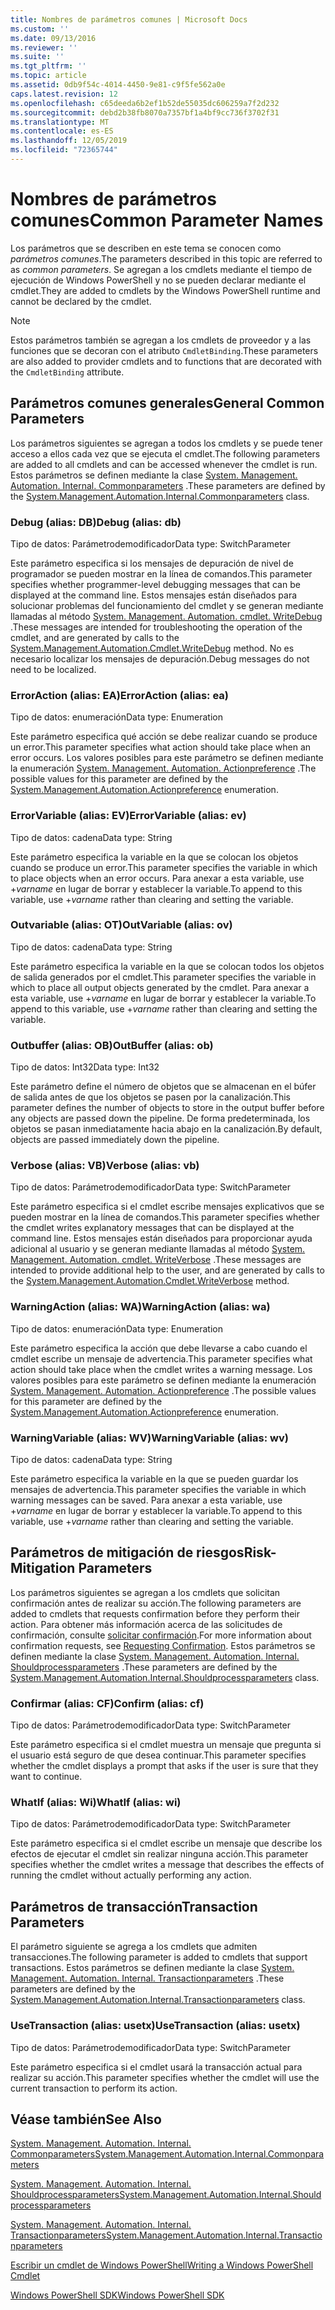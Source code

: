 ```yaml
---
title: Nombres de parámetros comunes | Microsoft Docs
ms.custom: ''
ms.date: 09/13/2016
ms.reviewer: ''
ms.suite: ''
ms.tgt_pltfrm: ''
ms.topic: article
ms.assetid: 0db9f54c-4014-4450-9e81-c9f5fe562a0e
caps.latest.revision: 12
ms.openlocfilehash: c65deeda6b2ef1b52de55035dc606259a7f2d232
ms.sourcegitcommit: debd2b38fb8070a7357bf1a4bf9cc736f3702f31
ms.translationtype: MT
ms.contentlocale: es-ES
ms.lasthandoff: 12/05/2019
ms.locfileid: "72365744"
---
```

# <a name="common-parameter-names"></a><span data-ttu-id="075c2-102">Nombres de parámetros comunes</span><span class="sxs-lookup"><span data-stu-id="075c2-102">Common Parameter Names</span></span>

<span data-ttu-id="075c2-103">Los parámetros que se describen en este tema se conocen como *parámetros comunes*.</span><span class="sxs-lookup"><span data-stu-id="075c2-103">The parameters described in this topic are referred to as *common parameters*.</span></span> <span data-ttu-id="075c2-104">Se agregan a los cmdlets mediante el tiempo de ejecución de Windows PowerShell y no se pueden declarar mediante el cmdlet.</span><span class="sxs-lookup"><span data-stu-id="075c2-104">They are added to cmdlets by the Windows PowerShell runtime and cannot be declared by the cmdlet.</span></span>

> [!NOTE]
> <span data-ttu-id="075c2-105">Estos parámetros también se agregan a los cmdlets de proveedor y a las funciones que se decoran con el atributo `CmdletBinding`.</span><span class="sxs-lookup"><span data-stu-id="075c2-105">These parameters are also added to provider cmdlets and to functions that are decorated with the `CmdletBinding` attribute.</span></span>

## <a name="general-common-parameters"></a><span data-ttu-id="075c2-106">Parámetros comunes generales</span><span class="sxs-lookup"><span data-stu-id="075c2-106">General Common Parameters</span></span>

<span data-ttu-id="075c2-107">Los parámetros siguientes se agregan a todos los cmdlets y se puede tener acceso a ellos cada vez que se ejecuta el cmdlet.</span><span class="sxs-lookup"><span data-stu-id="075c2-107">The following parameters are added to all cmdlets and can be accessed whenever the cmdlet is run.</span></span> <span data-ttu-id="075c2-108">Estos parámetros se definen mediante la clase [System. Management. Automation. Internal. Commonparameters](/dotnet/api/System.Management.Automation.Internal.CommonParameters) .</span><span class="sxs-lookup"><span data-stu-id="075c2-108">These parameters are defined by the [System.Management.Automation.Internal.Commonparameters](/dotnet/api/System.Management.Automation.Internal.CommonParameters) class.</span></span>

### <a name="debug-alias-db"></a><span data-ttu-id="075c2-109">Debug (alias: DB)</span><span class="sxs-lookup"><span data-stu-id="075c2-109">Debug (alias: db)</span></span>

<span data-ttu-id="075c2-110">Tipo de datos: Parámetrodemodificador</span><span class="sxs-lookup"><span data-stu-id="075c2-110">Data type: SwitchParameter</span></span>

<span data-ttu-id="075c2-111">Este parámetro especifica si los mensajes de depuración de nivel de programador se pueden mostrar en la línea de comandos.</span><span class="sxs-lookup"><span data-stu-id="075c2-111">This parameter specifies whether programmer-level debugging messages that can be displayed at the command line.</span></span> <span data-ttu-id="075c2-112">Estos mensajes están diseñados para solucionar problemas del funcionamiento del cmdlet y se generan mediante llamadas al método [System. Management. Automation. cmdlet. WriteDebug](/dotnet/api/System.Management.Automation.Cmdlet.WriteDebug) .</span><span class="sxs-lookup"><span data-stu-id="075c2-112">These messages are intended for troubleshooting the operation of the cmdlet, and are generated by calls to the [System.Management.Automation.Cmdlet.WriteDebug](/dotnet/api/System.Management.Automation.Cmdlet.WriteDebug) method.</span></span> <span data-ttu-id="075c2-113">No es necesario localizar los mensajes de depuración.</span><span class="sxs-lookup"><span data-stu-id="075c2-113">Debug messages do not need to be localized.</span></span>

### <a name="erroraction-alias-ea"></a><span data-ttu-id="075c2-114">ErrorAction (alias: EA)</span><span class="sxs-lookup"><span data-stu-id="075c2-114">ErrorAction (alias: ea)</span></span>

<span data-ttu-id="075c2-115">Tipo de datos: enumeración</span><span class="sxs-lookup"><span data-stu-id="075c2-115">Data type: Enumeration</span></span>

<span data-ttu-id="075c2-116">Este parámetro especifica qué acción se debe realizar cuando se produce un error.</span><span class="sxs-lookup"><span data-stu-id="075c2-116">This parameter specifies what action should take place when an error occurs.</span></span> <span data-ttu-id="075c2-117">Los valores posibles para este parámetro se definen mediante la enumeración [System. Management. Automation. Actionpreference](/dotnet/api/System.Management.Automation.ActionPreference) .</span><span class="sxs-lookup"><span data-stu-id="075c2-117">The possible values for this parameter are defined by the [System.Management.Automation.Actionpreference](/dotnet/api/System.Management.Automation.ActionPreference) enumeration.</span></span>

### <a name="errorvariable-alias-ev"></a><span data-ttu-id="075c2-118">ErrorVariable (alias: EV)</span><span class="sxs-lookup"><span data-stu-id="075c2-118">ErrorVariable (alias: ev)</span></span>

<span data-ttu-id="075c2-119">Tipo de datos: cadena</span><span class="sxs-lookup"><span data-stu-id="075c2-119">Data type: String</span></span>

<span data-ttu-id="075c2-120">Este parámetro especifica la variable en la que se colocan los objetos cuando se produce un error.</span><span class="sxs-lookup"><span data-stu-id="075c2-120">This parameter specifies the variable in which to place objects when an error occurs.</span></span> <span data-ttu-id="075c2-121">Para anexar a esta variable, use +*varname* en lugar de borrar y establecer la variable.</span><span class="sxs-lookup"><span data-stu-id="075c2-121">To append to this variable, use +*varname* rather than clearing and setting the variable.</span></span>

### <a name="outvariable-alias-ov"></a><span data-ttu-id="075c2-122">Outvariable (alias: OT)</span><span class="sxs-lookup"><span data-stu-id="075c2-122">OutVariable (alias: ov)</span></span>

<span data-ttu-id="075c2-123">Tipo de datos: cadena</span><span class="sxs-lookup"><span data-stu-id="075c2-123">Data type: String</span></span>

<span data-ttu-id="075c2-124">Este parámetro especifica la variable en la que se colocan todos los objetos de salida generados por el cmdlet.</span><span class="sxs-lookup"><span data-stu-id="075c2-124">This parameter specifies the variable in which to place all output objects generated by the cmdlet.</span></span> <span data-ttu-id="075c2-125">Para anexar a esta variable, use +*varname* en lugar de borrar y establecer la variable.</span><span class="sxs-lookup"><span data-stu-id="075c2-125">To append to this variable, use +*varname* rather than clearing and setting the variable.</span></span>

### <a name="outbuffer-alias-ob"></a><span data-ttu-id="075c2-126">Outbuffer (alias: OB)</span><span class="sxs-lookup"><span data-stu-id="075c2-126">OutBuffer (alias: ob)</span></span>

<span data-ttu-id="075c2-127">Tipo de datos: Int32</span><span class="sxs-lookup"><span data-stu-id="075c2-127">Data type: Int32</span></span>

<span data-ttu-id="075c2-128">Este parámetro define el número de objetos que se almacenan en el búfer de salida antes de que los objetos se pasen por la canalización.</span><span class="sxs-lookup"><span data-stu-id="075c2-128">This parameter defines the number of objects to store in the output buffer before any objects are passed down the pipeline.</span></span> <span data-ttu-id="075c2-129">De forma predeterminada, los objetos se pasan inmediatamente hacia abajo en la canalización.</span><span class="sxs-lookup"><span data-stu-id="075c2-129">By default, objects are passed immediately down the pipeline.</span></span>

### <a name="verbose-alias-vb"></a><span data-ttu-id="075c2-130">Verbose (alias: VB)</span><span class="sxs-lookup"><span data-stu-id="075c2-130">Verbose (alias: vb)</span></span>

<span data-ttu-id="075c2-131">Tipo de datos: Parámetrodemodificador</span><span class="sxs-lookup"><span data-stu-id="075c2-131">Data type: SwitchParameter</span></span>

<span data-ttu-id="075c2-132">Este parámetro especifica si el cmdlet escribe mensajes explicativos que se pueden mostrar en la línea de comandos.</span><span class="sxs-lookup"><span data-stu-id="075c2-132">This parameter specifies whether the cmdlet writes explanatory messages that can be displayed at the command line.</span></span> <span data-ttu-id="075c2-133">Estos mensajes están diseñados para proporcionar ayuda adicional al usuario y se generan mediante llamadas al método [System. Management. Automation. cmdlet. WriteVerbose](/dotnet/api/System.Management.Automation.Cmdlet.WriteVerbose) .</span><span class="sxs-lookup"><span data-stu-id="075c2-133">These messages are intended to provide additional help to the user, and are generated by calls to the [System.Management.Automation.Cmdlet.WriteVerbose](/dotnet/api/System.Management.Automation.Cmdlet.WriteVerbose) method.</span></span>

### <a name="warningaction-alias-wa"></a><span data-ttu-id="075c2-134">WarningAction (alias: WA)</span><span class="sxs-lookup"><span data-stu-id="075c2-134">WarningAction (alias: wa)</span></span>

<span data-ttu-id="075c2-135">Tipo de datos: enumeración</span><span class="sxs-lookup"><span data-stu-id="075c2-135">Data type: Enumeration</span></span>

<span data-ttu-id="075c2-136">Este parámetro especifica la acción que debe llevarse a cabo cuando el cmdlet escribe un mensaje de advertencia.</span><span class="sxs-lookup"><span data-stu-id="075c2-136">This parameter specifies what action should take place when the cmdlet writes a warning message.</span></span> <span data-ttu-id="075c2-137">Los valores posibles para este parámetro se definen mediante la enumeración [System. Management. Automation. Actionpreference](/dotnet/api/System.Management.Automation.ActionPreference) .</span><span class="sxs-lookup"><span data-stu-id="075c2-137">The possible values for this parameter are defined by the [System.Management.Automation.Actionpreference](/dotnet/api/System.Management.Automation.ActionPreference) enumeration.</span></span>

### <a name="warningvariable-alias-wv"></a><span data-ttu-id="075c2-138">WarningVariable (alias: WV)</span><span class="sxs-lookup"><span data-stu-id="075c2-138">WarningVariable (alias: wv)</span></span>

<span data-ttu-id="075c2-139">Tipo de datos: cadena</span><span class="sxs-lookup"><span data-stu-id="075c2-139">Data type: String</span></span>

<span data-ttu-id="075c2-140">Este parámetro especifica la variable en la que se pueden guardar los mensajes de advertencia.</span><span class="sxs-lookup"><span data-stu-id="075c2-140">This parameter specifies the variable in which warning messages can be saved.</span></span> <span data-ttu-id="075c2-141">Para anexar a esta variable, use +*varname* en lugar de borrar y establecer la variable.</span><span class="sxs-lookup"><span data-stu-id="075c2-141">To append to this variable, use +*varname* rather than clearing and setting the variable.</span></span>

## <a name="risk-mitigation-parameters"></a><span data-ttu-id="075c2-142">Parámetros de mitigación de riesgos</span><span class="sxs-lookup"><span data-stu-id="075c2-142">Risk-Mitigation Parameters</span></span>

<span data-ttu-id="075c2-143">Los parámetros siguientes se agregan a los cmdlets que solicitan confirmación antes de realizar su acción.</span><span class="sxs-lookup"><span data-stu-id="075c2-143">The following parameters are added to cmdlets that requests confirmation before they perform their action.</span></span> <span data-ttu-id="075c2-144">Para obtener más información acerca de las solicitudes de confirmación, consulte [solicitar confirmación](./requesting-confirmation-from-cmdlets.md).</span><span class="sxs-lookup"><span data-stu-id="075c2-144">For more information about confirmation requests, see [Requesting Confirmation](./requesting-confirmation-from-cmdlets.md).</span></span> <span data-ttu-id="075c2-145">Estos parámetros se definen mediante la clase [System. Management. Automation. Internal. Shouldprocessparameters](/dotnet/api/System.Management.Automation.Internal.ShouldProcessParameters) .</span><span class="sxs-lookup"><span data-stu-id="075c2-145">These parameters are defined by the [System.Management.Automation.Internal.Shouldprocessparameters](/dotnet/api/System.Management.Automation.Internal.ShouldProcessParameters) class.</span></span>

### <a name="confirm-alias-cf"></a><span data-ttu-id="075c2-146">Confirmar (alias: CF)</span><span class="sxs-lookup"><span data-stu-id="075c2-146">Confirm (alias: cf)</span></span>

<span data-ttu-id="075c2-147">Tipo de datos: Parámetrodemodificador</span><span class="sxs-lookup"><span data-stu-id="075c2-147">Data type: SwitchParameter</span></span>

<span data-ttu-id="075c2-148">Este parámetro especifica si el cmdlet muestra un mensaje que pregunta si el usuario está seguro de que desea continuar.</span><span class="sxs-lookup"><span data-stu-id="075c2-148">This parameter specifies whether the cmdlet displays a prompt that asks if the user is sure that they want to continue.</span></span>

### <a name="whatif-alias-wi"></a><span data-ttu-id="075c2-149">WhatIf (alias: Wi)</span><span class="sxs-lookup"><span data-stu-id="075c2-149">WhatIf (alias: wi)</span></span>

<span data-ttu-id="075c2-150">Tipo de datos: Parámetrodemodificador</span><span class="sxs-lookup"><span data-stu-id="075c2-150">Data type: SwitchParameter</span></span>

<span data-ttu-id="075c2-151">Este parámetro especifica si el cmdlet escribe un mensaje que describe los efectos de ejecutar el cmdlet sin realizar ninguna acción.</span><span class="sxs-lookup"><span data-stu-id="075c2-151">This parameter specifies whether the cmdlet writes a message that describes the effects of running the cmdlet without actually performing any action.</span></span>

## <a name="transaction-parameters"></a><span data-ttu-id="075c2-152">Parámetros de transacción</span><span class="sxs-lookup"><span data-stu-id="075c2-152">Transaction Parameters</span></span>

<span data-ttu-id="075c2-153">El parámetro siguiente se agrega a los cmdlets que admiten transacciones.</span><span class="sxs-lookup"><span data-stu-id="075c2-153">The following parameter is added to cmdlets that support transactions.</span></span> <span data-ttu-id="075c2-154">Estos parámetros se definen mediante la clase [System. Management. Automation. Internal. Transactionparameters](/dotnet/api/System.Management.Automation.Internal.TransactionParameters) .</span><span class="sxs-lookup"><span data-stu-id="075c2-154">These parameters are defined by the [System.Management.Automation.Internal.Transactionparameters](/dotnet/api/System.Management.Automation.Internal.TransactionParameters) class.</span></span>

### <a name="usetransaction-alias-usetx"></a><span data-ttu-id="075c2-155">UseTransaction (alias: usetx)</span><span class="sxs-lookup"><span data-stu-id="075c2-155">UseTransaction (alias: usetx)</span></span>

<span data-ttu-id="075c2-156">Tipo de datos: Parámetrodemodificador</span><span class="sxs-lookup"><span data-stu-id="075c2-156">Data type: SwitchParameter</span></span>

<span data-ttu-id="075c2-157">Este parámetro especifica si el cmdlet usará la transacción actual para realizar su acción.</span><span class="sxs-lookup"><span data-stu-id="075c2-157">This parameter specifies whether the cmdlet will use the current transaction to perform its action.</span></span>

## <a name="see-also"></a><span data-ttu-id="075c2-158">Véase también</span><span class="sxs-lookup"><span data-stu-id="075c2-158">See Also</span></span>

[<span data-ttu-id="075c2-159">System. Management. Automation. Internal. Commonparameters</span><span class="sxs-lookup"><span data-stu-id="075c2-159">System.Management.Automation.Internal.Commonparameters</span></span>](/dotnet/api/System.Management.Automation.Internal.CommonParameters)

[<span data-ttu-id="075c2-160">System. Management. Automation. Internal. Shouldprocessparameters</span><span class="sxs-lookup"><span data-stu-id="075c2-160">System.Management.Automation.Internal.Shouldprocessparameters</span></span>](/dotnet/api/System.Management.Automation.Internal.ShouldProcessParameters)

[<span data-ttu-id="075c2-161">System. Management. Automation. Internal. Transactionparameters</span><span class="sxs-lookup"><span data-stu-id="075c2-161">System.Management.Automation.Internal.Transactionparameters</span></span>](/dotnet/api/System.Management.Automation.Internal.TransactionParameters)

[<span data-ttu-id="075c2-162">Escribir un cmdlet de Windows PowerShell</span><span class="sxs-lookup"><span data-stu-id="075c2-162">Writing a Windows PowerShell Cmdlet</span></span>](./writing-a-windows-powershell-cmdlet.md)

[<span data-ttu-id="075c2-163">Windows PowerShell SDK</span><span class="sxs-lookup"><span data-stu-id="075c2-163">Windows PowerShell SDK</span></span>](../windows-powershell-reference.md)
